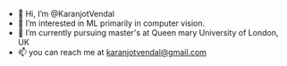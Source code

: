 - 👋 Hi, I’m @KaranjotVendal
- 👀 I’m interested in ML primarily in computer vision. 
- 🌱 I’m currently pursuing master's at Queen mary University of London, UK
- 📫 you can reach me at karanjotvendal@gmail.com


<!---
KaranjotVendal/KaranjotVendal is a ✨ special ✨ repository because its `README.md` (this file) appears on your GitHub profile.
You can click the Preview link to take a look at your changes.
--->
